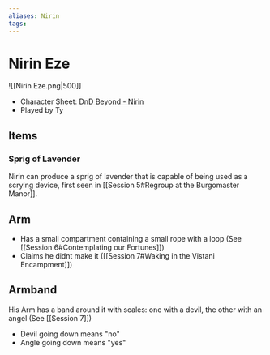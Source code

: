 ```yaml
---
aliases: Nirin
tags: 
---
```


# Nirin Eze

![[Nirin Eze.png|500]]

- Character Sheet: [DnD Beyond - Nirin](https://www.dndbeyond.com/characters/66350071)
- Played by Ty

## Items

### Sprig of Lavender

Nirin can produce a sprig of lavender that is capable of being used as a scrying device, first seen in [[Session 5#Regroup at the Burgomaster Manor]].

## Arm 

- Has a small compartment containing a small rope with a loop (See [[Session 6#Contemplating our Fortunes]])
- Claims he didnt make it ([[Session 7#Waking in the Vistani Encampment]])

## Armband

His Arm has a band around it with scales: one with a devil, the other with an angel (See [[Session 7]])

- Devil going down means "no"
- Angle going down means "yes"
